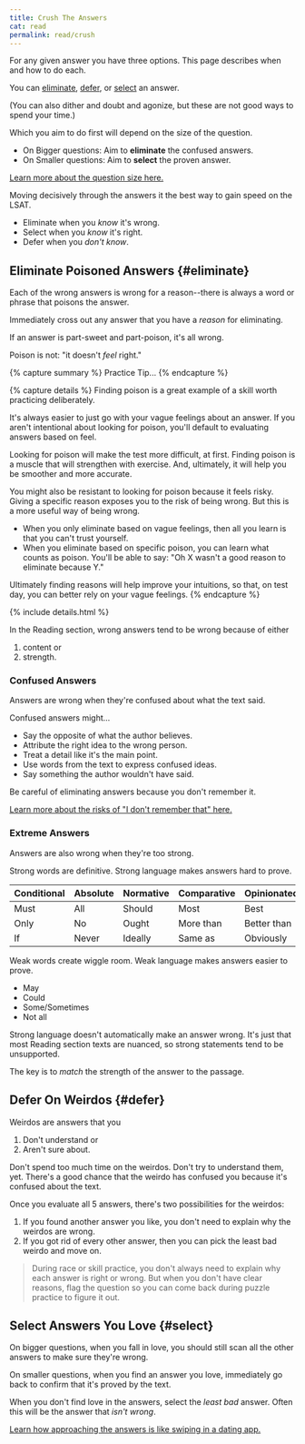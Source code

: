 ```yaml
---
title: Crush The Answers
cat: read
permalink: read/crush
---
```


For any given answer you have three options. This page describes when and how to do each. 

You can [eliminate](#eliminate), [defer](#defer), or [select](#select) an answer. 

(You can also dither and doubt and agonize, but these are not good ways to spend your time.)

Which you aim to do first will depend on the size of the question.
- On Bigger questions: Aim to **eliminate** the confused answers.
- On Smaller questions: Aim to **select** the proven answer.

[Learn more about the question size here.][size]

Moving decisively through the answers it the best way to gain speed on the LSAT.
- Eliminate when you *know* it's wrong.
- Select when you *know* it's right.
- Defer when you *don't know*.

## Eliminate Poisoned Answers {#eliminate}

Each of the wrong answers is wrong for a reason--there is always a word or phrase that poisons the answer. 

Immediately cross out any answer that you have a *reason* for eliminating.

If an answer is part-sweet and part-poison, it's all wrong.

Poison is not: "it doesn't *feel* right."

{% capture summary %}
Practice Tip...
{% endcapture %}

{% capture details %}
Finding poison is a great example of a skill worth practicing deliberately.

It's always easier to just go with your vague feelings about an answer. If you aren't intentional about looking for poison, you'll default to evaluating answers based on feel.

Looking for poison will make the test more difficult, at first. Finding poison is a muscle that will strengthen with exercise. And, ultimately, it will help you be smoother and more accurate.

You might also be resistant to looking for poison because it feels risky. Giving a specific reason exposes you to the risk of being wrong. But this is a more useful way of being wrong. 

- When you only eliminate based on vague feelings, then all you learn is that you can't trust yourself. 
- When you eliminate based on specific poison, you can learn what counts as poison. You'll be able to say: "Oh X wasn't a good reason to eliminate because Y."

Ultimately finding reasons will help improve your intuitions, so that, on test day, you can better rely on your vague feelings.
{% endcapture %}

{% include details.html %}

In the Reading section, wrong answers tend to be wrong because of either

1. content or
2. strength.

### Confused Answers

Answers are wrong when they're confused about what the text said.

Confused answers might...

- Say the opposite of what the author believes.
- Attribute the right idea to the wrong person.
- Treat a detail like it's the main point.
- Use words from the text to express confused ideas.
- Say something the author wouldn't have said.

Be careful of eliminating answers because you don't remember it.

[Learn more about the risks of "I don't remember that" here.][remember]

### Extreme Answers

Answers are also wrong when they're too strong.

Strong words are definitive. Strong language makes answers hard to prove.

Conditional | Absolute | Normative | Comparative | Opinionated
-- | -- | -- | -- | --
Must | All | Should | Most | Best
Only | No | Ought | More than | Better than
If | Never | Ideally | Same as | Obviously

Weak words create wiggle room. Weak language makes answers easier to prove.

- May
- Could
- Some/Sometimes
- Not all

Strong language doesn't automatically make an answer wrong. It's just that most Reading section texts are nuanced, so strong statements tend to be unsupported.

The key is to *match* the strength of the answer to the passage. 

## Defer On Weirdos {#defer}

Weirdos are answers that you 

1. Don't understand or
2. Aren't sure about.

Don't spend too much time on the weirdos. Don't try to understand them, yet. There's a good chance that the weirdo has confused you because it's confused about the text.

Once you evaluate all 5 answers, there's two possibilities for the weirdos:

1. If you found another answer you like, you don't need to explain why the weirdos are wrong.
2. If you got rid of every other answer, then you can pick the least bad weirdo and move on. 

> During race or skill practice, you don't always need to explain why each answer is right or wrong. But when you don't have clear reasons, flag the question so you can come back during puzzle practice to figure it out.

## Select Answers You Love {#select}

On bigger questions, when you fall in love, you should still scan all the other answers to make sure they're wrong.

On smaller questions, when you find an answer you love, immediately go back to confirm that it's proved by the text.

When you don't find love in the answers, select the *least bad* answer. Often this will be the answer that *isn't wrong*. 

[Learn how approaching the answers is like swiping in a dating app.][swipe]

[size]: size.html
[swipe]: swipe.html
[remember]: remember.html
